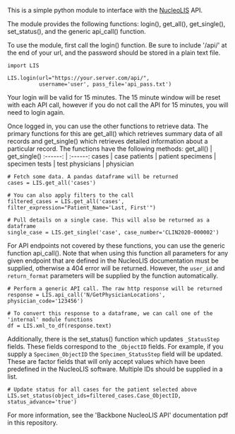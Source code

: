 This is a simple python module to interface with the [NucleoLIS](https://psychesystems.com/enterprise-laboratory-information-software/nucleolis-molecular-lab-testing-software/) API.

The module provides the following functions: login(), get_all(), get_single(), set_status(), and the generic api_call() function. 

To use the module, first call the login() function. Be sure to include '/api/' at the end of your url, and the password should be stored in a plain text file.
```
import LIS

LIS.login(url="https://your.server.com/api/",
          username='user', pass_file='api_pass.txt')
```
Your login will be valid for 15 minutes. The 15 minute window will be reset with each API call, however if you do not call the API for 15 minutes, you will need to login again.

Once logged in, you can use the other functions to retrieve data. The primary functions for this are get_all() which retrieves summary data of all records and get_single() which retrieves detailed information about a particular record. The functions have the following methods:
get_all() | get_single()
:------: | :------:
cases | case
patients | patient
specimens | specimen
tests | test
physicians | physician
```
# Fetch some data. A pandas dataframe will be returned 
cases = LIS.get_all('cases')

# You can also apply filters to the call
filtered_cases = LIS.get_all('cases', filter_expression="Patient_Name='Last, First'")

# Pull details on a single case. This will also be returned as a dataframe
single_case = LIS.get_single('case', case_number='CLIN2020-000002')
```
For API endpoints not covered by these functions, you can use the generic function api_call(). Note that when using this function all parameters for any given endpoint that are defined in the NucleoLIS documentation must be supplied, otherwise a 404 error will be returned. However, the `user_id` and `return_format` parameters will be supplied by the function automatically.
```
# Perform a generic API call. The raw http response will be returned
response = LIS.api_call('N/GetPhysicianLocations', physician_code='123456')

# To convert this response to a dataframe, we can call one of the 'internal' module functions
df = LIS.xml_to_df(response.text)
```
Additionally, there is the set_status() function which updates `_StatusStep` fields. These fields correspond to the `_ObjectID` fields. For example, if you supply a `Specimen_ObjectID` the `Specimen_StatusStep` field will be updated. These are factor fields that will only accept values which have been predefined in the NucleoLIS software. Multiple IDs should be supplied in a list.
```
# Update status for all cases for the patient selected above
LIS.set_status(object_ids=filtered_cases.Case_ObjectID, status_advance='true')
```
For more information, see the 'Backbone NucleoLIS API' documentation pdf in this repository.